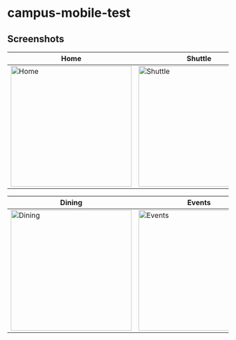 # campus-mobile-test

## Screenshots

| Home | Shuttle | Map |
|------|---------|-----|
| <img src="https://github.com/UCSD/campus-mobile/blob/screenshots/screenshots/v5.0/ios/weather_card.png?raw=true" width="275" alt="Home" title="Home" /> | <img src="https://github.com/UCSD/campus-mobile/blob/screenshots/screenshots/v5.0/ios/shuttle_detail.png?raw=true" width="275" alt="Shuttle" title="Shuttle" /> | <img src="https://github.com/UCSD/campus-mobile/blob/screenshots/screenshots/v5.0/ios/map.png?raw=true" width="275" alt="Map" title="Map" /> |

| Dining | Events | News |
|--------|--------|------|
| <img src="https://github.com/UCSD/campus-mobile/blob/screenshots/screenshots/v5.0/ios/dining_detail.png?raw=true" width="275" alt="Dining" title="Dining" /> | <img src="https://github.com/UCSD/campus-mobile/blob/screenshots/screenshots/v5.0/ios/events_card.png?raw=true" width="275" alt="Events" title="Events" /> | <img src="https://github.com/UCSD/campus-mobile/blob/screenshots/screenshots/v5.0/ios/news_card.png?raw=true" width="275" alt="News" title="News" /> |


